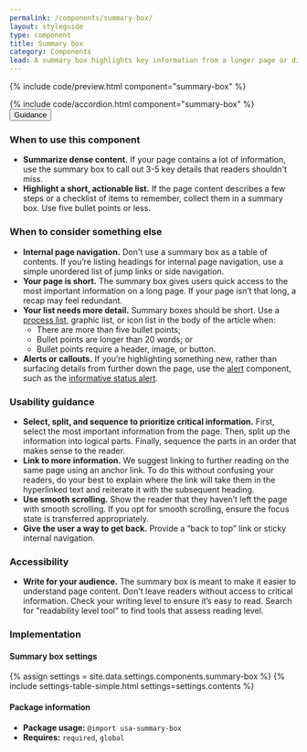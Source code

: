 ```yaml
---
permalink: /components/summary-box/
layout: styleguide
type: component
title: Summary box
category: Components
lead: A summary box highlights key information from a longer page or displays next steps.
---
```


{% include code/preview.html component="summary-box" %}

<section class="site-component-section">
  {% include code/accordion.html component="summary-box" %}
  <div class="usa-accordion usa-accordion--bordered site-accordion-docs">
    <button class="usa-button-unstyled usa-accordion__button"
        aria-expanded="true" aria-controls="summary-box-docs">
      Guidance
    </button>
    <div id="summary-box-docs" aria-hidden="false" class="usa-accordion__content site-component-usage">
      <h3>When to use this component</h3>
      <ul class="usa-content-list">
        <li>
          <strong>Summarize dense content.</strong> If your page contains a lot of information, use the summary box to call out 3-5 key details that readers shouldn't miss.
        </li>
        <li>
          <strong>Highlight a short, actionable list.</strong> If the page content describes a few steps or a checklist of items to remember, collect them in a summary box. Use five bullet points or less.
        </li>
      </ul>
      <h3>When to consider something else</h3>
      <ul class="usa-content-list">
        <li>
          <strong>Internal page navigation.</strong> Don't use a summary box as a table of contents. If you’re listing headings for internal page navigation, use a simple unordered list of jump links or side navigation. 
        </li>
        <li>
          <strong>Your page is short.</strong> The summary box gives users quick access to the most important information on a long page. If your page isn’t that long, a recap may feel redundant.
        </li>
        <li>
          <strong>Your list needs more detail.</strong> Summary boxes should be short. Use a <a href="{{ site.baseurl }}/components/process-list">process list</a>, graphic list, or icon list in the body of the article when:
            <ul>
              <li>There are more than five bullet points;</li>
              <li>Bullet points are longer than 20 words; or</li>
              <li>Bullet points require a header, image, or button.</li>
            </ul>
        </li>
        <li>
          <strong>Alerts or callouts.</strong> If you’re highlighting something new, rather than surfacing details from further down the page, use the <a href="{{ site.baseurl }}/components/alert">alert</a> component, such as the <a href="{{ site.baseurl }}/components/alert">informative status alert</a>. 
        </li>
      </ul>
      <h3>Usability guidance</h3>
      <ul class="usa-content-list">
        <li>
          <strong>Select, split, and sequence to prioritize critical information.</strong> First, select the most important information from the page. Then, split up the information into logical parts. Finally, sequence the parts in an order that makes sense to the reader.
        </li>
        <li>
          <strong>Link to more information.</strong> We suggest linking to further reading on the same page using an anchor link. To do this without confusing your readers, do your best to explain where the link will take them in the hyperlinked text and reiterate it with the subsequent heading.
        </li>
        <li>
          <strong>Use smooth scrolling.</strong> Show the reader that they haven’t left the page with smooth scrolling. If you opt for smooth scrolling, ensure the focus state is transferred appropriately.
        </li>
        <li>
          <strong>Give the user a way to get back.</strong> Provide a “back to top” link or sticky internal navigation.
        </li>
      </ul>
      <h3 class="usa-heading">Accessibility</h3>
      <ul class="usa-content-list">
        <li>
          <strong>Write for your audience.</strong> The summary box is meant to make it easier to understand page content. Don't leave readers without access to critical information. Check your writing level to ensure it’s easy to read. Search for "readability level tool" to find tools that assess reading level. 
        </li>
      </ul>
      <h3 class="usa-heading">Implementation</h3>
      <h4 id="component-settings">Summary box settings</h4>
      {% assign settings = site.data.settings.components.summary-box %}
      {% include settings-table-simple.html
        settings=settings.contents
      %}
      <h4 class="usa-heading">Package information</h4>
      <ul class="usa-content-list">
        <li>
          <strong>Package usage:</strong> <code>@import usa-summary-box</code>
        </li>
        <li>
          <strong>Requires:</strong> <code>required</code>, <code>global</code>
        </li>
      </ul>
    </div>
  </div>
</section>


